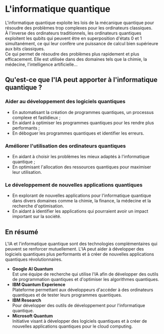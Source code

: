 # **L'informatique quantique**

L'informatique quantique exploite les lois de la mécanique quantique pour résoudre des problèmes trop complexes pour les ordinateurs classiques.  
À l'inverse des ordinateurs traditionnels, les ordinateurs quantiques exploitent les qubits qui peuvent être en superposition d'états 0 et 1 simultanément, ce qui leur confère une puissance de calcul bien supérieure aux bits classiques.  
Ce qui permet de résoudre des problèmes plus rapidement et plus efficacement.
Elle est utilisée dans des domaines tels que la chimie, la médecine, l'intelligence artificielle...
## **Qu'est-ce que l'IA peut apporter à l'informatique quantique ?**
### **Aider au développement des logiciels quantiques**
* En automatisant la création de programmes quantiques, un processus complexe et fastidieux ;
* En aidant à optimiser les programmes quantiques pour les rendre plus performants ;
* En déboguer les programmes quantiques et identifier les erreurs.
### **Améliorer l'utilisation des ordinateurs quantiques**
* En aidant à choisir les problèmes les mieux adaptés à l'informatique quantique ;
* En optimisant l'allocation des ressources quantiques pour maximiser leur utilisation.
### **Le développement de nouvelles applications quantiques**
* En explorant de nouvelles applications pour l'informatique quantique dans divers domaines comme la chimie, la finance, la médecine et la recherche d'optimisation.
* En aidant à identifier les applications qui pourraient avoir un impact important sur la société.
## En résumé  
L'IA et l'informatique quantique sont des technologies complémentaires qui peuvent se renforcer mutuellement. L'IA peut aider à développer des logiciels quantiques plus performants et à créer de nouvelles applications quantiques révolutionnaires.
* **Google AI Quantum**   
  Est une équipe de recherche qui utilise l'IA afin de développer des outils de programmation quantiques et d'optimiser les algorithmes quantiques.
* **IBM Quantum Experience**  
  Plateforme permettant aux développeurs d'accéder à des ordinateurs quantiques et de tester leurs programmes quantiques.
* **IBM Research**  
  Pour développer des outils de développement pour l'informatique quantique.
* **Microsoft Quantum**  
  Initiative visant à développer des logiciels quantiques et à créer de nouvelles applications quantiques pour le cloud computing.